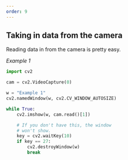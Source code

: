 ```yaml
---
order: 9
---
```


## Taking in data from the camera

Reading data in from the camera is pretty easy.

*Example 1*

```python
import cv2

cam = cv2.VideoCapture(0)

w = "Example 1"
cv2.namedWindow(w, cv2.CV_WINDOW_AUTOSIZE)

while True:
    cv2.imshow(w, cam.read()[1])

    # If you don't have this, the window
    # won't show.
    key = cv2.waitKey(10)
    if key == 27:
        cv2.destroyWindow(w)
        break
```
